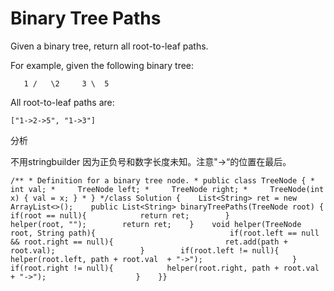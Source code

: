 # Binary Tree Paths

Given a binary tree, return all root-to-leaf paths.

For example, given the following binary tree:

```text
   1 /   \2     3 \  5
```

All root-to-leaf paths are:

```text
["1->2->5", "1->3"]
```

分析

不用stringbuilder 因为正负号和数字长度未知。注意"-&gt;“的位置在最后。

```text
/** * Definition for a binary tree node. * public class TreeNode { *     int val; *     TreeNode left; *     TreeNode right; *     TreeNode(int x) { val = x; } * } */class Solution {    List<String> ret = new ArrayList<>();    public List<String> binaryTreePaths(TreeNode root) {          if(root == null){            return ret;        }                helper(root, "");        return ret;    }    void helper(TreeNode root, String path){                              if(root.left == null && root.right == null){                         ret.add(path + root.val);                   }        if(root.left != null){                         helper(root.left, path + root.val  + "->");                    }                   if(root.right != null){            helper(root.right, path + root.val + "->");                    }    }}
```

